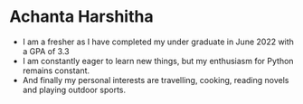 # Achanta Harshitha
- I am a fresher as I have completed my under graduate in June 2022 with a GPA of 3.3
- I am constantly eager to learn new things, but my enthusiasm for Python remains constant.
- And finally my personal interests are travelling, cooking, reading novels and playing outdoor sports.